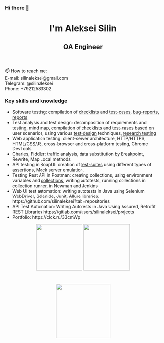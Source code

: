 ### Hi there 👋
<header>
		<h1>I'm Aleksei Silin</h1>
    <h2>QA Engineer</h2>
	</header>
📫 How to reach me:<br>
E-mail: silinaleksei@gmail.com<br>
Telegram: @silinaleksei<br>
Phone: +79212583302

<section>
			<h3>Key skills and knowledge</h3>
			<ul>
				<li>Software testing: compilation of <a href="https://docs.google.com/spreadsheets/d/1Fy8mnzHLruHsizijiNqcV6texJXZMQxpV9gHWjOw6ss/edit?usp=share_link">checklists</a> and <a href="https://docs.google.com/spreadsheets/d/1aTUtlOPnWgBEGL1oo8FCIVXbvJ6GB6n5/edit?usp=share_link&ouid=111934734760681617000&rtpof=true&sd=true">test-cases</a>, <a href="https://docs.google.com/spreadsheets/d/1zSLgzq7CQOGXdNJXKIr60EwTNURc886tBbFcDo4iUGs/edit?usp=share_link">bug-reports</a>, <a href="https://docs.google.com/document/d/1DtrFu4LSFVt7hgftbIuKZrzQ4TlIqpFvmpkcnfn32-I/edit?usp=share_link">reports</a></li>
				<li>Test analysis and test design: decomposition of requirements and testing, mind map, compilation of <a href="https://docs.google.com/spreadsheets/d/1Fy8mnzHLruHsizijiNqcV6texJXZMQxpV9gHWjOw6ss/edit?usp=share_link">checklists</a> and <a href="https://docs.google.com/spreadsheets/d/149Wj9tD8ROatYBBF8KEXTv8LOf0tPGQ6e5z6t5Z096Y/edit?usp=sharing">test-cases</a> based on user scenarios, using various <a href="https://docs.google.com/spreadsheets/d/149Wj9tD8ROatYBBF8KEXTv8LOf0tPGQ6e5z6t5Z096Y/edit?usp=sharing">test-design</a> techniques, <a href="https://docs.google.com/document/d/1Ni9Vdqtfc_vwaoWvMirihVPRAb0zLBVY/edit?usp=sharing&ouid=111934734760681617000&rtpof=true&sd=true">research testing</a></li>
				<li>Web application testing: client-server architecture, HTTP/HTTPS, HTML/CSS/JS, cross-browser and cross-platform testing, Chrome DevTools</li>
				<li>Charles, Fiddler: traffic analysis, data substitution by Breakpoint, Rewrite, Map Local methods</li>
				<li>API testing in SoapUI: creation of <a href="https://drive.google.com/drive/folders/1_uWSl9mZUA4k0JP1tS_HmguqasAXf59Q?usp=share_link">test-suites</a> using different types of assertions, Mock server emulation.</li>
				<li>Testing Rest API in Postman: creating collections, using environment variables and <a href="https://drive.google.com/drive/folders/1sTMJ8OpiYzfend3TmPoWQj-zEx8CHKe8?usp=share_link">collections</a>, writing autotests, running collections in collection runner, in Newman and Jenkins</li>
				<li>Web UI test automation: writing autotests in Java using Selenium WebDriver, Selenide, Junit, Allure libraries: https://github.com/silinaleksei?tab=repositories</li>
				<li>API Test Automation: Writing Autotests in Java Using Assured, Retrofit REST Libraries https://gitlab.com/users/silinaleksei/projects</li>
				<li>Portfolio: https://clck.ru/33cmWp</li>
			</ul>
		</section>
    
 <p align='center'>
   <a href="https://github-readme-stats.vercel.app/api?username=silinaleksei&show_icons=true&count_private=true">
       <img height=150 src="https://github-readme-stats.vercel.app/api?username=silinaleksei&show_icons=true&count_private=true"/></a>
   <a href="https://github.com/silinaleksei/github-readme-stats">
       <img height=150 src="https://github-readme-stats.vercel.app/api/top-langs/?username=silinaleksei&layout=compact"/></a>
</p>
<div align="center" style="margin: 40px 0">
   <a href="https://github.com/silinaleksei/github-profile-views-counter">
       <img width="175px" src="https://komarev.com/ghpvc/?username=silinaleksei&color=DE002D">
   </a>
</div>
